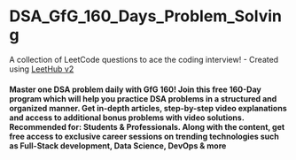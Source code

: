 # DSA_GfG_160_Days_Problem_Solving
A collection of LeetCode questions to ace the coding interview! - Created using [LeetHub v2](https://github.com/arunbhardwaj/LeetHub-2.0)

#### Master one DSA problem daily with GfG 160! Join this free 160-Day program which will help you practice DSA problems in a structured and organized manner. Get in-depth articles, step-by-step video explanations and access to additional bonus problems with video solutions. Recommended for: Students & Professionals. Along with the content, get free access to exclusive career sessions on trending technologies such as Full-Stack development, Data Science, DevOps & more
